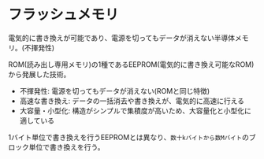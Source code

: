 # フラッシュメモリ

電気的に書き換えが可能であり、電源を切ってもデータが消えない半導体メモリ。(不揮発性)

ROM(読み出し専用メモリ)の1種であるEEPROM(電気的に書き換え可能なROM)から発展した技術。

- 不揮発性: 電源を切ってもデータが消えない(ROMと同じ特徴)
- 高速な書き換え: データの一括消去や書き換えが、電気的に高速に行える
- 大容量・小型化: 構造がシンプルで集積度が高いため、大容量化と小型化に適している

1バイト単位で書き換えを行うEEPROMとは異なり、`数十kバイトから数Mバイト`のブロック単位で書き換えを行う。

